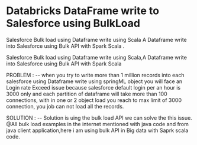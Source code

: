 # Databricks DataFrame write to Salesforce using BulkLoad
Salesforce Bulk load using Dataframe write using Scala
A Dataframe write into Salesforce using Bulk API with Spark Scala .


Salesforce Bulk load using Dataframe write using Scala,A Dataframe write into Salesforce using Bulk API with Spark Scala

PROBLEM : --
when you try to write more than 1 million  records into each salesforce using Dataframe write using springML object you will face an Login rate Exceed issue because salesforce default login per an hour is 3000 only and each partition of dataframe will take more than 100 connections, with in one or 2 object load you reach to max limit of 3000 connection, you job can not load all the records.

SOLUTION : --
Solution is uing the bulk load API we can solve the this issue.
@All bulk load examples in the internet mentioned with java code and from java client application,here i am using bulk API in Big data with 
Saprk scala code.

